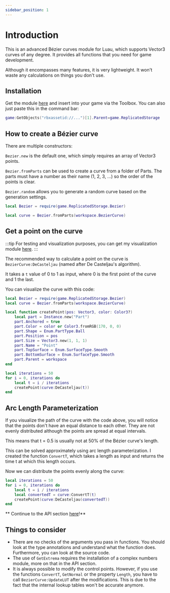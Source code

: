 ```yaml
---
sidebar_position: 1
---
```


# Introduction

This is an advanced Bézier curves module for Luau, which supports Vector3 curves of any degree.
It provides all functions that you need for game development.

Although it encompasses many features, it is very lightweight. It won't waste any calculations on things you don't use.

## Installation

Get the module [here](https://example.com/) and insert into your game via the Toolbox.
You can also just paste this in the command bar:
```lua
game:GetObjects("rbxassetid://...")[1].Parent=game.ReplicatedStorage
```

## How to create a Bézier curve

There are multiple constructors:

`Bezier.new` is the default one, which simply requires an array of Vector3 points.

`Bezier.fromParts` can be used to create a curve from a folder of Parts. The parts must have a number as their name (1, 2, 3, ...) so the order of the points is clear.

`Bezier.random` allows you to generate a random curve based on the generation settings.

```lua
local Bezier = require(game.ReplicatedStorage.Bezier)

local curve = Bezier.fromParts(workspace.BezierCurve)
```

## Get a point on the curve

:::tip
For testing and visualization purposes, you can get my visualization module [here](https://example.com/).
:::

The recommended way to calculate a point on the curve is `BezierCurve:DeCasteljau` (named after De Casteljau's algorithm).

It takes a `t` value of 0 to 1 as input, where 0 is the first point of the curve and 1 the last.

You can visualize the curve with this code:
```lua
local Bezier = require(game.ReplicatedStorage.Bezier)
local curve = Bezier.fromParts(workspace.BezierCurve)

local function createPoint(pos: Vector3, color: Color3?)
	local part = Instance.new("Part")
	part.Anchored = true
	part.Color = color or Color3.fromRGB(170, 0, 0)
	part.Shape = Enum.PartType.Ball
	part.Position = pos
	part.Size = Vector3.new(1, 1, 1)
	part.Name = "Point"
	part.TopSurface = Enum.SurfaceType.Smooth
	part.BottomSurface = Enum.SurfaceType.Smooth
	part.Parent = workspace
end

local iterations = 50
for i = 0, iterations do
	local t = i / iterations
	createPoint(curve:DeCasteljau(t))
end
```

## Arc Length Parameterization

If you visualize the path of the curve with the code above, you will notice that the points don't have an equal distance to each other. They are not evenly distributed although the points are spread at equal intervals.

This means that t = 0.5 is usually not at 50% of the Bézier curve's length.

This can be solved approximately using arc length parameterization. I created the function `ConvertT`, which takes a length as input and returns the time t at which this length occurs.

Now we can distribute the points evenly along the curve:
```lua
local iterations = 50
for i = 0, iterations do
	local t = i / iterations
	local convertedT = curve:ConvertT(t)
	createPoint(curve:DeCasteljau(convertedT))
end
```

** Continue to the API section [here](https://example.com/)!**

## Things to consider

- There are no checks of the arguments you pass in functions. You should look at the type annotations and understand what the function does. Furthermore, you can look at the source code.
- The use of `GetExtrema` requires the installation of a complex numbers module, more on that in the API section.
- It is always possible to modify the control points. However, if you use the functions `ConvertT`, `GetNormal` or the property `Length`, you have to call `BezierCurve:UpdateLUT` after the modifications. This is due to the fact that the internal lookup tables won't be accurate anymore.